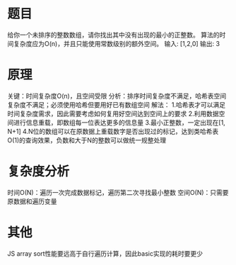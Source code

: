 # 题目
给你一个未排序的整数数组，请你找出其中没有出现的最小的正整数。
算法的时间复杂度应为O(n)，并且只能使用常数级别的额外空间。
输入: [1,2,0]
输出: 3

# 原理
关键：时间复杂度O(n)，且空间受限
分析：排序时间复杂度不满足，哈希表空间复杂度不满足；必须使用哈希但要用好已有数组空间
解法：
1.哈希表才可以满足时间复杂度需求，因此需要考虑如何复用好空间达到空间上的要求
2.利用数据空间进行信息重载，即数组每一位表达更多的信息量
3.最小正整数，一定出现在[1, N+1]
4.N位的数组可以在原数据上重载数字是否出现过的标记，达到类哈希表O(1)的查询效果，负数和大于N的整数可以做统一规整处理

# 复杂度分析
时间O(N)：遍历一次完成数据标记，遍历第二次寻找最小整数
空间O(N)：只需要原数据和遍历变量

# 其他
JS array sort性能要远高于自行遍历计算，因此basic实现的耗时要更少